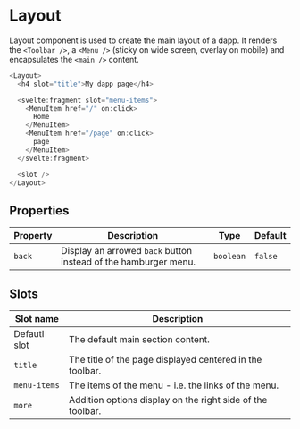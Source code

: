 # Layout

Layout component is used to create the main layout of a dapp. It renders the `<Toolbar />`, a `<Menu />` (sticky on wide screen, overlay on mobile) and encapsulates the `<main />` content.

```javascript
<Layout>
  <h4 slot="title">My dapp page</h4>

  <svelte:fragment slot="menu-items">
    <MenuItem href="/" on:click>
      Home
    </MenuItem>
    <MenuItem href="/page" on:click>
      page
    </MenuItem>
  </svelte:fragment>

  <slot />
</Layout>
```

## Properties

| Property | Description                                                     | Type      | Default |
| -------- | --------------------------------------------------------------- | --------- | ------- |
| `back`   | Display an arrowed `back` button instead of the hamburger menu. | `boolean` | `false` |

## Slots

| Slot name    | Description                                                |
| ------------ | ---------------------------------------------------------- |
| Defautl slot | The default main section content.                          |
| `title`      | The title of the page displayed centered in the toolbar.   |
| `menu-items` | The items of the menu - i.e. the links of the menu.        |
| `more`       | Addition options display on the right side of the toolbar. |
